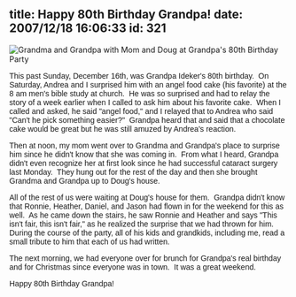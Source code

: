 title: Happy 80th Birthday Grandpa!
date: 2007/12/18 16:06:33
id: 321
---
![Grandma and Grandpa with Mom and Doug at Grandpa's 80th Birthday Party](/journal_images/mini-DSC02328-journal.jpg)

<font face="Arial">This past Sunday, December 16th, was Grandpa Ideker's 80th birthday.  On Saturday, Andrea and I surprised him with an angel food cake (his favorite) at the 8 am men's bible study at church.  He was so surprised and had to relay the story of a week earlier when I called to ask him about his favorite cake.  When I called and asked, he said "angel food," and I relayed that to Andrea who said "Can't he pick something easier?"  Grandpa heard that and said that a chocolate cake would be great but he was still amuzed by Andrea's reaction.</font>

<font face="Arial">Then at noon, my mom went over to Grandma and Grandpa's place to surprise him since he didn't know that she was coming in.  From what I heard, Grandpa didn't even recognize her at first look since he had successful cataract surgery last Monday.  They hung out for the rest of the day and then she brought Grandma and Grandpa up to Doug's house.</font>

<font face="Arial">All of the rest of us were waiting at Doug's house for them.  Grandpa didn't know that Ronnie, Heather, Daniel, and Jason had flown in for the weekend for this as well.  As he came down the stairs, he saw Ronnie and Heather and says "This isn't fair, this isn't fair," as he realized the surprise that we had thrown for him.  During the course of the party, all of his kids and grandkids, including me, read a small tribute to him that each of us had written. </font>

<font face="Arial">The next morning, we had everyone over for brunch for Grandpa's real birthday and for Christmas since everyone was in town.  It was a great weekend.</font>

<font face="Arial">Happy 80th Birthday Grandpa!</font>